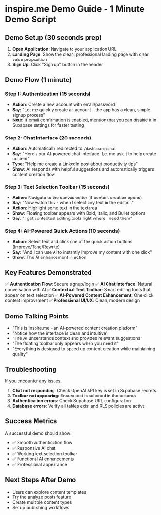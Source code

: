 # inspire.me Demo Guide - 1 Minute Demo Script

## Demo Setup (30 seconds prep)

1. **Open Application**: Navigate to your application URL
2. **Landing Page**: Show the clean, professional landing page with clear value proposition
3. **Sign Up**: Click "Sign up" button in the header

## Demo Flow (1 minute)

### Step 1: Authentication (15 seconds)
- **Action**: Create a new account with email/password
- **Say**: "Let me quickly create an account - the app has a clean, simple signup process"
- **Note**: If email confirmation is enabled, mention that you can disable it in Supabase settings for faster testing

### Step 2: Chat Interface (20 seconds)
- **Action**: Automatically redirected to `/dashboard/chat`
- **Say**: "Here's our AI-powered chat interface. Let me ask it to help create content"
- **Type**: "Help me create a LinkedIn post about productivity tips"
- **Show**: AI responds with helpful suggestions and automatically triggers content creation flow

### Step 3: Text Selection Toolbar (15 seconds)
- **Action**: Navigate to the canvas editor (if content creation opens)
- **Say**: "Now watch this - when I select any text in the editor..."
- **Action**: Highlight some text in the textarea
- **Show**: Floating toolbar appears with Bold, Italic, and Bullet options
- **Say**: "I get contextual editing tools right where I need them"

### Step 4: AI-Powered Quick Actions (10 seconds)
- **Action**: Select text and click one of the quick action buttons (Improve/Tone/Rewrite)
- **Say**: "And I can use AI to instantly improve my content with one click"
- **Show**: The AI enhancement in action

## Key Features Demonstrated

✅ **Authentication Flow**: Secure signup/login
✅ **AI Chat Interface**: Natural conversation with AI
✅ **Contextual Text Toolbar**: Smart editing tools that appear on text selection
✅ **AI-Powered Content Enhancement**: One-click content improvement
✅ **Professional UI/UX**: Clean, modern design

## Demo Talking Points

- "This is inspire.me - an AI-powered content creation platform"
- "Notice how the interface is clean and intuitive"
- "The AI understands context and provides relevant suggestions"
- "The floating toolbar only appears when you need it"
- "Everything is designed to speed up content creation while maintaining quality"

## Troubleshooting

If you encounter any issues:

1. **Chat not responding**: Check OpenAI API key is set in Supabase secrets
2. **Toolbar not appearing**: Ensure text is selected in the textarea
3. **Authentication errors**: Check Supabase URL configuration
4. **Database errors**: Verify all tables exist and RLS policies are active

## Success Metrics

A successful demo should show:
- ✅ Smooth authentication flow
- ✅ Responsive AI chat
- ✅ Working text selection toolbar
- ✅ Functional AI enhancements
- ✅ Professional appearance

## Next Steps After Demo

- Users can explore content templates
- Try the analyze posts feature
- Create multiple content types
- Set up publishing workflows